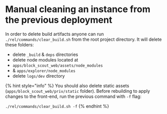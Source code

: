 # Manual cleaning an instance from the previous deployment

In order to delete build artifacts anyone can run `./rel/commands/clear_build.sh` from the root project directory. It will delete these folders:

* delete `_build` & `deps` directories
* delete node modules located at
* `apps/block_scout_web/assets/node_modules`
* & `apps/explorer/node_modules`
* delete `logs/dev` directory

{% hint style="info" %}
You should also delete static assets  (`apps/block_scout_web/priv/static` folder). Before rebuilding to apply changes to the front-end, run the previous command with `-f` flag:

`./rel/commands/clear_build.sh -f`
{% endhint %}
